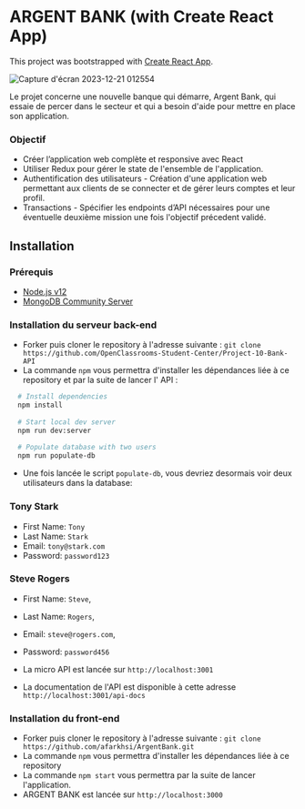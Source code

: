 # ARGENT BANK (with Create React App)

This project was bootstrapped with [Create React App](https://github.com/facebook/create-react-app).


![Capture d'écran 2023-12-21 012554](https://github.com/afarkhsi/ArgentBank/assets/57017179/847b1c53-9ab4-4a56-8241-d43ef0954f8e)


Le projet concerne une nouvelle banque qui démarre, Argent Bank, qui essaie de percer dans le secteur et qui a besoin d'aide pour mettre en place son application. 

### Objectif

- Créer l’application web complète et responsive avec React
- Utiliser Redux pour gérer le state de l'ensemble de l'application.
- Authentification des utilisateurs - Création d'une application web permettant aux clients de se connecter et de gérer leurs comptes et leur profil.
- Transactions - Spécifier les endpoints d’API nécessaires pour une éventuelle deuxième mission une fois l'objectif précedent validé.

## Installation

### Prérequis

- [Node.js v12](https://nodejs.org/en/)
- [MongoDB Community Server](https://www.mongodb.com/try/download/community)

### Installation du serveur back-end

- Forker puis cloner le repository à l'adresse suivante :
  `git clone https://github.com/OpenClassrooms-Student-Center/Project-10-Bank-API`
- La commande `npm` vous permettra d'installer les dépendances liée à ce repository et par la suite de lancer l' API :

```bash
  # Install dependencies
  npm install
  
  # Start local dev server
  npm run dev:server
  
  # Populate database with two users
  npm run populate-db
```
- Une fois lancée le script `populate-db`, vous devriez desormais voir deux utilisateurs dans la database:

### Tony Stark

- First Name: `Tony`
- Last Name: `Stark`
- Email: `tony@stark.com`
- Password: `password123`

### Steve Rogers

- First Name: `Steve`,
- Last Name: `Rogers`,
- Email: `steve@rogers.com`,
- Password: `password456`

- La micro API est lancée sur `http://localhost:3001`
- La documentation de l'API est disponible à cette adresse `http://localhost:3001/api-docs`

### Installation du front-end

- Forker puis cloner le repository à l'adresse suivante :
  `git clone https://github.com/afarkhsi/ArgentBank.git`
- La commande `npm` vous permettra d'installer les dépendances liée à ce repository
- La commande `npm start` vous permettra par la suite de lancer l'application.
- ARGENT BANK est lancée sur `http://localhost:3000`

